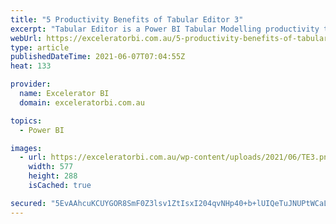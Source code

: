 ```yaml
---
title: "5 Productivity Benefits of Tabular Editor 3"
excerpt: "Tabular Editor is a Power BI Tabular Modelling productivity tool developed by Daniel Otykier. I blogged about Version 2 of the Tabular Editor in this article here. The 3rd edition of Tabular Editor has just been released, and it is a major upgrade from version 2. TE 3 is not [...]Read More »"
webUrl: https://exceleratorbi.com.au/5-productivity-benefits-of-tabular-editor-3/
type: article
publishedDateTime: 2021-06-07T07:04:55Z
heat: 133

provider:
  name: Excelerator BI
  domain: exceleratorbi.com.au

topics:
  - Power BI

images:
  - url: https://exceleratorbi.com.au/wp-content/uploads/2021/06/TE3.png
    width: 577
    height: 288
    isCached: true

secured: "5EvAAhcuKCUYGOR8SmF0Z3lsv1ZtIsxI204qvNHp40+b+lUIQeTuJNUPtWCaLEBcQZTe6Eho18dPUIEHluaRy7+cwEsxq26oWrrowDNjsAIuFvgS5Y6P5eHw/JbCTuaSS+TYQmf/7QmPvzvyh4XHUPbTnjOaVt6AhmBWmHJKCJUbrlDbWMuO8fyjGN6gzQKh4hNy88QA7GsI+V6UWFVfXJNIgNaJoLp1xERWSrYV8ekFbWQKR49QGKbKEEx4jnTpwRqUevF1cMbUNBeRZLgcgrcx4gL6KwppAU/W3nSV2bIoCf5zhj71x8PgDSlzvMJ1gl/eY3DZgMN7MlYH0J8WQcbXUA6aWzSQMrfxA2bDlz8=;TEI4gLWeJoWxFfxDm4pBTQ=="
---
```


